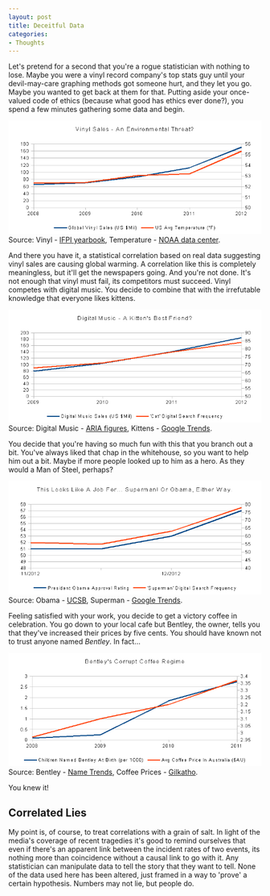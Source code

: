 ```yaml
---
layout: post
title: Deceitful Data
categories:
- Thoughts
---
```


Let's pretend for a second that you're a rogue statistician with nothing to lose. Maybe you were a vinyl record company's top stats guy until your devil-may-care graphing methods got someone hurt, and they let you go. Maybe you wanted to get back at them for that. Putting aside your once-valued code of ethics (because what good has ethics ever done?), you spend a few minutes gathering some data and begin.

<img src="/assets/images/38.png">
Source: Vinyl - <a href="http://www.theregister.co.uk/2013/04/10/ifpi_annual_music/" target="_blank">IFPI yearbook</a>, Temperature - <a href="http://www.ncdc.noaa.gov/temp-and-precip/time-series/index.php?parameter=tmp&month=12&year=2012&filter=12&state=110&div=0" target="_blank">NOAA data center</a>.

And there you have it, a statistical correlation based on real data suggesting vinyl sales are causing global warming. A correlation like this is completely meaningless, but it'll get the newspapers going. And you're not done. It's not enough that vinyl must fail, its competitors must succeed. Vinyl competes with digital music. You decide to combine that with the irrefutable knowledge that everyone likes kittens.

<img src="/assets/images/39.png">
Source: Digital Music - <a href="http://www.aria.com.au/documents/MediaRelease-ARIAannounce2012wholesalefigures.pdf" target="_blank">ARIA figures</a>, Kittens - <a href="http://www.google.com/trends/explore?hl=en#q=cat&date=4%2F2009%2049m&cmpt=q" target="_blank">Google Trends</a>.

You decide that you're having so much fun with this that you branch out a bit. You've always liked that chap in the whitehouse, so you want to help him out a bit. Maybe if more people looked up to him as a hero. As they would a Man of Steel, perhaps?

<img src="/assets/images/40.png">
Source: Obama - <a href="http://www.presidency.ucsb.edu/data/popularity.php" target="_blank">UCSB</a>, Superman - <a href="http://www.google.com/trends/explore?hl=en#q=superman&date=11%2F2012%202m&cmpt=q" target="_blank">Google Trends</a>.

Feeling satisfied with your work, you decide to get a victory coffee in celebration. You go down to your local cafe but Bentley, the owner, tells you that they've increased their prices by five cents. You should have known not to trust anyone named <i>Bentley</i>. In fact...

<img src="/assets/images/44.png">
Source: Bentley - <a href="http://nametrends.net/name.php?name=Bentley" target="_blank">Name Trends</a>, Coffee Prices - <a href="http://www.gilkatho.com.au/August-2012-Gilkatho-cappuccino-Price-Index" target="_blank">Gilkatho</a>.

You knew it!

## Correlated Lies
My point is, of course, to treat correlations with a grain of salt. In light of the media's coverage of recent tragedies it's good to remind ourselves that even if there's an apparent link between the incident rates of two events, its nothing more than coincidence without a causal link to go with it. Any statistician can manipulate data to tell the story that they want to tell. None of the data used here has been altered, just framed in a way to 'prove' a certain hypothesis. Numbers may not lie, but people do.